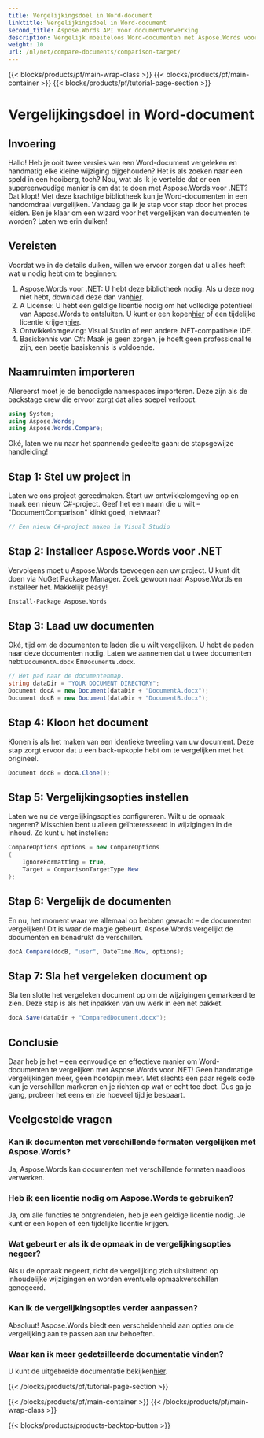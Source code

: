 ```yaml
---
title: Vergelijkingsdoel in Word-document
linktitle: Vergelijkingsdoel in Word-document
second_title: Aspose.Words API voor documentverwerking
description: Vergelijk moeiteloos Word-documenten met Aspose.Words voor .NET met deze gedetailleerde, stapsgewijze handleiding. Bespaar tijd en verbeter de nauwkeurigheid bij het vergelijken van documenten.
weight: 10
url: /nl/net/compare-documents/comparison-target/
---
```


{{< blocks/products/pf/main-wrap-class >}}
{{< blocks/products/pf/main-container >}}
{{< blocks/products/pf/tutorial-page-section >}}

# Vergelijkingsdoel in Word-document

## Invoering

Hallo! Heb je ooit twee versies van een Word-document vergeleken en handmatig elke kleine wijziging bijgehouden? Het is als zoeken naar een speld in een hooiberg, toch? Nou, wat als ik je vertelde dat er een supereenvoudige manier is om dat te doen met Aspose.Words voor .NET? Dat klopt! Met deze krachtige bibliotheek kun je Word-documenten in een handomdraai vergelijken. Vandaag ga ik je stap voor stap door het proces leiden. Ben je klaar om een wizard voor het vergelijken van documenten te worden? Laten we erin duiken!

## Vereisten

Voordat we in de details duiken, willen we ervoor zorgen dat u alles heeft wat u nodig hebt om te beginnen:

1.  Aspose.Words voor .NET: U hebt deze bibliotheek nodig. Als u deze nog niet hebt, download deze dan van[hier](https://releases.aspose.com/words/net/).
2.  A License: U hebt een geldige licentie nodig om het volledige potentieel van Aspose.Words te ontsluiten. U kunt er een kopen[hier](https://purchase.aspose.com/buy) of een tijdelijke licentie krijgen[hier](https://purchase.aspose.com/temporary-license/).
3. Ontwikkelomgeving: Visual Studio of een andere .NET-compatibele IDE.
4. Basiskennis van C#: Maak je geen zorgen, je hoeft geen professional te zijn, een beetje basiskennis is voldoende.

## Naamruimten importeren

Allereerst moet je de benodigde namespaces importeren. Deze zijn als de backstage crew die ervoor zorgt dat alles soepel verloopt.

```csharp
using System;
using Aspose.Words;
using Aspose.Words.Compare;
```

Oké, laten we nu naar het spannende gedeelte gaan: de stapsgewijze handleiding!

## Stap 1: Stel uw project in

Laten we ons project gereedmaken. Start uw ontwikkelomgeving op en maak een nieuw C#-project. Geef het een naam die u wilt – "DocumentComparison" klinkt goed, nietwaar?

```csharp
// Een nieuw C#-project maken in Visual Studio
```

## Stap 2: Installeer Aspose.Words voor .NET

Vervolgens moet u Aspose.Words toevoegen aan uw project. U kunt dit doen via NuGet Package Manager. Zoek gewoon naar Aspose.Words en installeer het. Makkelijk peasy!

```bash
Install-Package Aspose.Words
```

## Stap 3: Laad uw documenten

Oké, tijd om de documenten te laden die u wilt vergelijken. U hebt de paden naar deze documenten nodig. Laten we aannemen dat u twee documenten hebt:`DocumentA.docx` En`DocumentB.docx`.

```csharp
// Het pad naar de documentenmap.
string dataDir = "YOUR DOCUMENT DIRECTORY";
Document docA = new Document(dataDir + "DocumentA.docx");
Document docB = new Document(dataDir + "DocumentB.docx");
```

## Stap 4: Kloon het document

Klonen is als het maken van een identieke tweeling van uw document. Deze stap zorgt ervoor dat u een back-upkopie hebt om te vergelijken met het origineel.

```csharp
Document docB = docA.Clone();
```

## Stap 5: Vergelijkingsopties instellen

Laten we nu de vergelijkingsopties configureren. Wilt u de opmaak negeren? Misschien bent u alleen geïnteresseerd in wijzigingen in de inhoud. Zo kunt u het instellen:

```csharp
CompareOptions options = new CompareOptions
{
    IgnoreFormatting = true,
    Target = ComparisonTargetType.New
};
```

## Stap 6: Vergelijk de documenten

En nu, het moment waar we allemaal op hebben gewacht – de documenten vergelijken! Dit is waar de magie gebeurt. Aspose.Words vergelijkt de documenten en benadrukt de verschillen.

```csharp
docA.Compare(docB, "user", DateTime.Now, options);
```

## Stap 7: Sla het vergeleken document op

Sla ten slotte het vergeleken document op om de wijzigingen gemarkeerd te zien. Deze stap is als het inpakken van uw werk in een net pakket.

```csharp
docA.Save(dataDir + "ComparedDocument.docx");
```

## Conclusie

Daar heb je het – een eenvoudige en effectieve manier om Word-documenten te vergelijken met Aspose.Words voor .NET! Geen handmatige vergelijkingen meer, geen hoofdpijn meer. Met slechts een paar regels code kun je verschillen markeren en je richten op wat er echt toe doet. Dus ga je gang, probeer het eens en zie hoeveel tijd je bespaart.

## Veelgestelde vragen

### Kan ik documenten met verschillende formaten vergelijken met Aspose.Words?

Ja, Aspose.Words kan documenten met verschillende formaten naadloos verwerken.

### Heb ik een licentie nodig om Aspose.Words te gebruiken?

Ja, om alle functies te ontgrendelen, heb je een geldige licentie nodig. Je kunt er een kopen of een tijdelijke licentie krijgen.

### Wat gebeurt er als ik de opmaak in de vergelijkingsopties negeer?

Als u de opmaak negeert, richt de vergelijking zich uitsluitend op inhoudelijke wijzigingen en worden eventuele opmaakverschillen genegeerd.

### Kan ik de vergelijkingsopties verder aanpassen?

Absoluut! Aspose.Words biedt een verscheidenheid aan opties om de vergelijking aan te passen aan uw behoeften.

### Waar kan ik meer gedetailleerde documentatie vinden?

 U kunt de uitgebreide documentatie bekijken[hier](https://reference.aspose.com/words/net/).

{{< /blocks/products/pf/tutorial-page-section >}}

{{< /blocks/products/pf/main-container >}}
{{< /blocks/products/pf/main-wrap-class >}}

{{< blocks/products/products-backtop-button >}}
